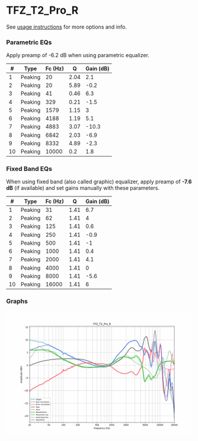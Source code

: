 # TFZ_T2_Pro_R
See [usage instructions](https://github.com/jaakkopasanen/AutoEq#usage) for more options and info.

### Parametric EQs
Apply preamp of -6.2 dB when using parametric equalizer.

|   # | Type    |   Fc (Hz) |    Q |   Gain (dB) |
|-----|---------|-----------|------|-------------|
|   1 | Peaking |        20 | 2.04 |         2.1 |
|   2 | Peaking |        20 | 5.89 |        -0.2 |
|   3 | Peaking |        41 | 0.46 |         6.3 |
|   4 | Peaking |       329 | 0.21 |        -1.5 |
|   5 | Peaking |      1579 | 1.15 |         3   |
|   6 | Peaking |      4188 | 1.19 |         5.1 |
|   7 | Peaking |      4883 | 3.07 |       -10.3 |
|   8 | Peaking |      6842 | 2.03 |        -6.9 |
|   9 | Peaking |      8332 | 4.89 |        -2.3 |
|  10 | Peaking |     10000 | 0.2  |         1.8 |

### Fixed Band EQs
When using fixed band (also called graphic) equalizer, apply preamp of **-7.6 dB** (if available) and set gains manually with these parameters.

|   # | Type    |   Fc (Hz) |    Q |   Gain (dB) |
|-----|---------|-----------|------|-------------|
|   1 | Peaking |        31 | 1.41 |         6.7 |
|   2 | Peaking |        62 | 1.41 |         4   |
|   3 | Peaking |       125 | 1.41 |         0.6 |
|   4 | Peaking |       250 | 1.41 |        -0.9 |
|   5 | Peaking |       500 | 1.41 |        -1   |
|   6 | Peaking |      1000 | 1.41 |         0.4 |
|   7 | Peaking |      2000 | 1.41 |         4.1 |
|   8 | Peaking |      4000 | 1.41 |         0   |
|   9 | Peaking |      8000 | 1.41 |        -5.6 |
|  10 | Peaking |     16000 | 1.41 |         6   |

### Graphs
![](./TFZ_T2_Pro_R.png)
